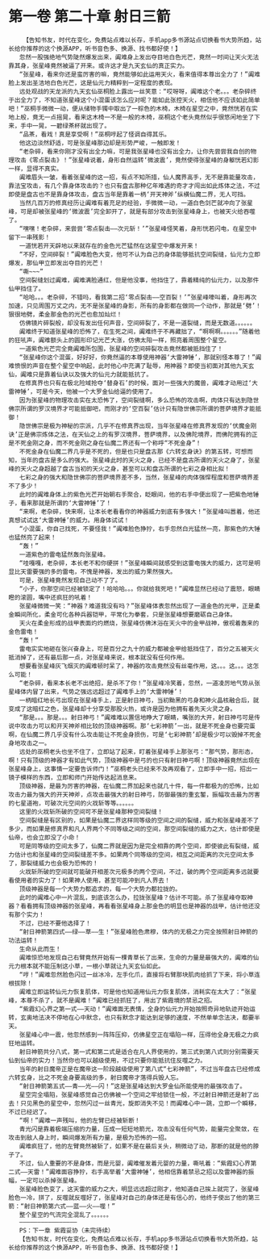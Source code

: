 # 第一卷 第二十章 射日三箭
        【告知书友，时代在变化，免费站点难以长存，手机app多书源站点切换看书大势所趋，站长给你推荐的这个换源APP，听书音色多、换源、找书都好使！】
       忽然一股强绝地气势陡然爆发出来，阗难身上发出夺目地白色光芒，竟然一时间让天火无法靠其身，张星峰竟然被逼了开来。或许这才是九天玄仙的真正实力。
       “张星峰，看来你还是蛮厉害的嘛，竟然能够如此运用天火，看来值得本尊出全力了！”阗难脸上发出圣洁地白色光芒，这是仙元力精粹到一定程度的表现。
       远处观战的天龙派的九天玄仙巫桐脸上露出一丝笑意：“哎呀呀，阗难这个老。。。老杂碎终于出全力了，不知道张星峰这个小混蛋该怎么应对呢？能如此张控天火，相信他不应该如此简单吧！”巫桐手微微一动，便从储物手镯中取出了一棕色的木椅，木椅在星空之中，竟然恍若在实地上般，竟无一点摇晃，看来这木椅一不是一般的木椅，巫桐这个老头竟然似乎很悠闲地坐了下来，手中一晃，一碧绿茶杯就出现了。
       “品茶，看戏！真是享受啊！”巫桐哼起了怪调自得其乐。
       他这边淡然舒适，可是张星峰那边却是形势严峻，一触即发！
       “老杂碎，看来你刚才没有出全力嘛，可是我张星峰也没有出全力，让你先尝尝我自创的物理攻击《零点裂击》！”张星峰说着，身形自然运转‘微波震’，竟然使得张星峰的身躯恍若幻影一样，显得不真实。
       阗难眉头一皱，看着张星峰的这一招，有点不知所措，仙人魔界高手，无不是靠能量攻击，靠法宝攻击，有几个靠身体攻击的？也只有盘古那种亿年难遇的奇才才闯出如此炼体之法，不过即使是盘古也不是靠身体攻击，盘古当年是靠着一柄‘开天神斧’纵横仙魔二界，无人可挡。
       当然几百万的修真经历让阗难有着充足的经验，手微微一动，一道白色剑芒就冲向了张星峰，可是却被张星峰的‘微波震’完全卸开了，就是有部分攻击到张星峰身上，也被天火给吞噬了。
       “嘿嘿！老杂碎，来尝尝‘零点裂击——次元斩！’”张星峰怪笑着，身形恍若闪电，在星空中留下一串残影！
       一道恍若开天辟地以来就存在的金色光芒猛然在这星空中爆发开来！
       “不好，空间碎裂！”阗难脸色大变，他可不认为自己的身体能够抵抗空间裂缝，仙元力立即爆发，那仙甲立即发出夺目的光芒！
       “嘶~~~”
       空间裂缝划过阗难，阗难满脸通红，但是他没事，他挡住了，靠着精纯的仙元力，以及那件仙甲挡住了。
       “哈哈。。。老杂碎，不错吗，看我第二招‘零点裂击——空百裂！’”张星峰嚎叫着，身形再次加速，只见周围万丈之内，无不是张星峰的身影，所有的身影都在做同一个动作，那就是‘劈’！狠很地劈，柔金那金色的光芒也愈加灿烂！
       仿佛镜片碎裂般，却没有发出任何声音，空间碎裂了，不是一道裂缝，而是无数道。。。。。。
       阗难终于知道张星峰的恐怖了，在生死之间，阗难终于不再藏拙了，“啊啊啊。。。。。。”随着他的狂吼声，阗难额头上的圆形印记光芒大涨，仿佛太阳一样，照亮着周围整个星空。
       一道紫色光芒完全竟阗难所包围，张星峰的空间碎裂攻击竟然都被抵挡住了！
       “张星峰你这个混蛋，好好好，你竟然逼的本尊使用神器‘大雷神锤’，那就别怪本尊了！”阗难愤恨的声音在整个星空中响起，此时他心中充满了耻辱，用神器？即使当初面对其他九天玄仙，阗难只是靠着仙诀以及强大的仙元力就能抵抗了。
       在修真界也只有在极北险域抢夺‘替身石’的时候，面对一些强大的魔兽，阗难才动用过‘大雷神锤’，可是今天，他被一个大罗金仙给逼的使用了。
       因为张星峰的物理攻击实在太恐怖了，空间裂缝啊，多么恐怖的攻击啊，肉体只有达到隐世佛宗所谓的罗汉境界才可能抵御吧，而刚才的‘空百裂’估计只有隐世佛宗所谓的菩萨境界才能抵御！
       隐世佛宗是极为神秘的宗派，几乎不在修真界出现，当年张星峰在修真界发现的‘伏魔金刚诀’正是佛宗炼体之法，在天仙之上的有罗汉境界，菩萨境界，以及佛陀境界，而佛陀拥有的正是不死金刚之身，而不死金刚之身在仙魔二界还有一个称呼“不死金身”！
       不死金身在仙魔二界几乎是不死的，但是也只是盘古那《六转玄身诀》的第五转，可想而知，当年的盘古是多么的强大。张星峰此时的天火之身，已经不是盘古所谓的天火之身了，张星峰的天火之身超越了盘古当初的天火之身，甚至可以和盘古所谓的七彩之身相比拟！
       七彩之身的强大和隐世佛宗的菩萨境界差不多，当然，张星峰的肉体强悍程度和菩萨境界差不了多少！
       此时的阗难身体上的紫色光芒开始朝右手聚合，眨眼间，他的右手中便出现了一把紫色地锤子，看来那就是所谓的‘大雷神锤’了！
       “来啊，老杂碎，快来啊，让本长老看看你的神器威力到底有多强大！”张星峰叫嚣着，他还真想试试这‘大雷神锤’的威力。用身体试试！
       “小混蛋，你自己找死，不要怪我！”阗难脸色狰狞，右手忽然白光猛然一亮，那紫色的大锤也猛然亮了起来！
       “轰！”
       一道紫色的雷电猛然轰向张星峰。
       “哇嘎嘎，老杂碎，本长老不和你硬拼！”张星峰瞬间就感受到这雷电强大的威力，这可是明显比天雷要强的多的雷电，不愧是神器，发出的威力果然强大。
       可是，张星峰竟然发现自己动不了了。
       “小子，你那空间已经被锁定了！哈哈哈。。。你就给我死吧！”阗难显然已经动了震怒，眼睛瞪的滚圆，嘴中还疯狂的吼着！
       张星峰微微一笑：“神器？难道我没有吗？”张星峰体表忽然出现了一道金色的光甲，正是柔金瞬间所化，柔金可化各种兵器铠甲，平常化为拳套，只是张星峰想要磨砺自己身体。
       天火在柔金形成的战甲表面灼灼燃烧，张星峰仿佛沐浴在天火中的金甲战神，傲视着轰来的金色雷电！
       “轰！”
       雷电实实地砸在张兴奋身上，可是百分之九十的威力都被金甲给抵挡住了，百分之五被天火抵消掉了，还有最后那一点，对张星峰来说，根本就没有任何作用。
       想要看张星峰灰飞烟灭的阗难顿时呆了，神器的攻击竟然没有丝毫作用，这。。。这。。。这怎么可能！
       “老杂碎，看来本长老不出绝招，是杀不了你！”张星峰冷笑着，忽然，一道凌厉地气势从张星峰体内冒了出来，气势之强远远超过了阗难手上的‘大雷神锤’！
       一柄暗红地长弓出现在张星峰手上，正是射日神弓，当初黝黑的弓身和神火晶核融合后，就变成了这暗红之色，张星峰却十分享受那股火热，或许是因为他拥有着先天火灵之身。
       “那是。。。那是。。。射日神弓！”阗难难以置信地睁大了眼睛，嘴张的大开，射日神弓可是传说中攻击力可以和开天神斧相比较的顶级神器啊。那‘七彩神箭’一出，就是不死金身也要完蛋啊，在仙魔二界几乎没有什么攻击能让不死金身损伤，可是‘七彩神箭’却是极少可以毁掉不死金身地攻击之一。
       远处的巫桐老头也坐不住了，立即站了起来，盯着张星峰手上那张弓：“那气势，那形态，啊！只有顶级的神器才有如此气势，顶级神器中是弓的也只有射日神弓啊！顶级神器竟然出现在张星峰身上，这事情一定要告诉师门！”巫桐老头已经来不及再观看了，立即手中一招，招出一镜子模样的东西，立即和师门开始传达起消息来。
       顶级神器，是最为厉害的神器，在仙魔二界加起来也就几十件，每一件都极为的恐怖，比如攻击力最为强大的开天神斧，点攻击最强大的射日神弓，防御最强的重玄錾，振幅攻击最为厉害的七星道袍，可破次元空间的火戕斩等等。。。。。。
       这里的火戕斩所破的空间可不是张星峰那种空间裂缝！
       空间裂缝是有区别的，如果是仙魔二界这样同等级的空间之间的裂缝，威力和张星峰差不了多少，而如果是修真界和凡人界两个不同等级之间的空间，那空间裂缝的威力之大，估计即使是仙帝，也会立即没了小命！
       可是同等级的空间太多了，仙魔二界就是因为是完全相靠的两个空间，即使彼此有裂缝，威力估计也和张星峰的空间裂缝差不多。如果两个同等级的空间，相互之间距离的次元空间太多了，那裂缝威力也会极为恐怖的！
       火戕斩所破的空间就可能破开相差次元极多的两个空间，不过，破的两个空间距离多远就要看使用者的实力了！如果神人使用，甚至可能冲到凡人界去！
       顶级神器是每一个大势力都追求的，每一个大势力都拉拢的。
       此时的阗难心中一片混乱，到底该怎么办，拉拢张星峰？估计不可能。杀了张星峰夺取神器？看看拥有顶级神器的张星峰，再看看张星峰身上那金色的明显也是神器的战甲，估计他还没有那个实力！
       不过，已经不要他选择了！
       “射日神箭第四式——绿——草——生！”张星峰脸色肃穆，体内的无极之力完全按照射日神箭的功法运转！
       生命从此而生！
       阗难惊恐地发现自己右臂竟然开始有一棵青草长了出来，生命的力量是最强大的，阗难的仙元力根本就不能压制这小草，一根小草就让九天玄仙如此。
       “哼！”阗难忽然脸色闪过一丝冰冷，左手化爪，直接将右臂那块肌肉给抓了下来，将小草连根拔除！
       阗难立即运转仙元力恢复肌体，可是他也知道用仙元力恢复肌体，消耗实在太大了：“张星峰，本尊不杀了，就不是阗难！”阗难已经抓狂了，用出了紫霞境的禁忌之招。
       “紫霞幻心界之第一式——天动！”阗难面无表情，全身的仙元力开始按照奇异地轨迹开始运转，玄奥地法决不停地在心中默念，也只有默念才能达到足够的速度，不然单单念法决，都要半天。
       张星峰心中一震，他忽然感到一阵阵压抑，仿佛星空正在塌陷一样，压得他全身无极之力疯狂地运转。
       射日神箭共分八式，第一式和第二式是适合在凡人界使用的，第三式到第八式则分别需要天仙到仙帝的实力！当然你也可以越级使用，不过只要你能抵抗住反噬之力。
       当年的射日魔帝正是在魔帝这一阶段越级使用了第八式“七彩神箭”，不过当年盘古已经修成六转玄身，比之不死金身要高级的多，射日魔帝才落得兵毁人忘。
       “射日神箭第五式——青——光——闪！”这是张星峰达到大罗金仙所能使用的最强攻击了。
       星空完全塌陷，张星峰感觉自己仿佛被一个空间之牢给锁住一般，不过射日神箭还是射了出去！只见黑色的星空中，忽然闪过一丝青光，旋即消失不见！而阗难心中一跳，立即一个瞬移，不过已经迟了。
       “啊！”阗难一声残叫，他的左臂已经被斩断！
       青光闪是靠着极端压缩的力量，压成一短短地箭光，攻击没有任何气势，能量完全聚敛，在攻击到敌人身上时，瞬间爆发所有力量，是极为恐怖的一招。
       阗难疯狂了，他的左臂竟然被斩了，如果不是在最后关头，稍微动了动，那断的就是他的脖子了。
       不过，仙人重要的不是身体，而是元婴，阗难催发着元婴的力量，嘶吼着：“紫霞幻心界第二式——天雷！”阗难面容狰狞，右手高举着‘大雷神锤’，他相信靠着禁忌之招以及雷神器的振幅，一定可以杀掉张星峰。
       张星峰脸色变了，这天雷的威力之大，明显远远超过刚才，他知道自己挨上就完了，张星峰脸色一冷，拼了，反噬就反噬好了，张星峰对自己的身体还是有信心的，他终于使出了他的第三箭：“射日神箭第六式——蓝——火——噬！”
       整个星空的气流完全混乱了。。。。。。
       ————————————————
       PS：下一章 紫霞妥协（未完待续）
       【告知书友，时代在变化，免费站点难以长存，手机app多书源站点切换看书大势所趋，站长给你推荐的这个换源APP，听书音色多、换源、找书都好使！】